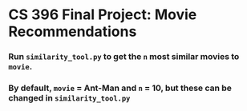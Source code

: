 # CS 396 Final Project: Movie Recommendations

### Run `similarity_tool.py` to get the `n` most similar movies to `movie`.

### By default, `movie` = Ant-Man and `n` = 10, but these can be changed in `similarity_tool.py`